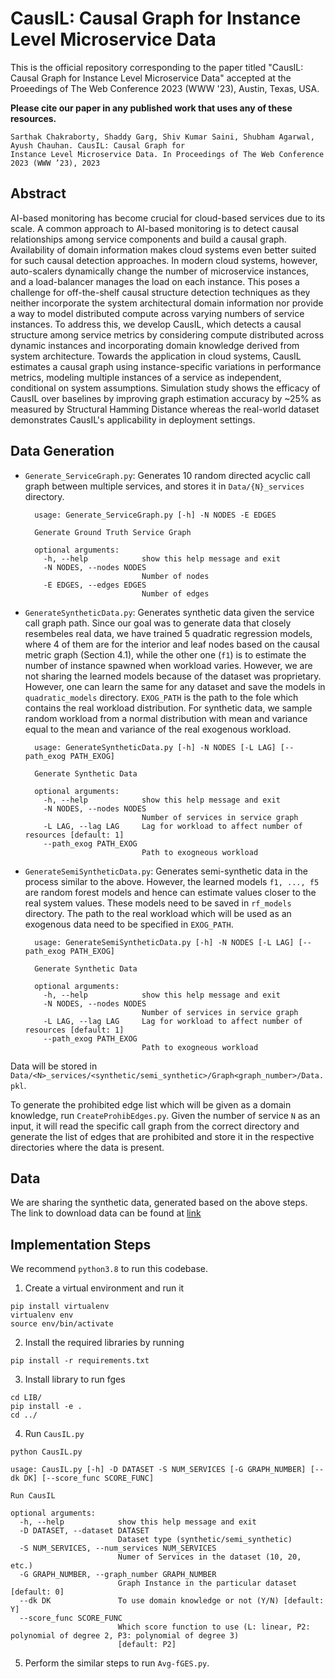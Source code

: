 # CausIL: Causal Graph for Instance Level Microservice Data

This is the official repository corresponding to the paper titled "CausIL: Causal Graph for Instance Level Microservice Data"  accepted at the Proeedings of The Web Conference 2023 (WWW '23), Austin, Texas, USA.

**Please cite our paper in any published work that uses any of these resources.**
```
Sarthak Chakraborty, Shaddy Garg, Shiv Kumar Saini, Shubham Agarwal, Ayush Chauhan. CausIL: Causal Graph for
Instance Level Microservice Data. In Proceedings of The Web Conference 2023 (WWW ’23), 2023
```


## Abstract
AI-based monitoring has become crucial for cloud-based services due to its scale. A common approach to AI-based monitoring is to detect causal relationships among service components and build a causal graph. Availability of domain information makes cloud systems even better suited for such causal detection approaches. In modern cloud systems, however, auto-scalers dynamically change the number of microservice instances, and a load-balancer manages the load on each instance. This poses a challenge for off-the-shelf causal structure detection techniques as they neither incorporate the system architectural domain information nor provide a way to model distributed compute across varying numbers of service instances. To address this, we develop CausIL, which detects a causal structure among service metrics by considering compute distributed across dynamic instances and incorporating domain knowledge derived from system architecture. Towards the application in cloud systems, CausIL estimates a causal graph using instance-specific variations in performance metrics, modeling multiple instances of a service as independent, conditional on system assumptions. Simulation study shows the efficacy of CausIL over baselines by improving graph estimation accuracy by ~25% as measured by Structural Hamming Distance whereas the real-world dataset demonstrates CausIL's applicability in deployment settings.


## Data Generation 
- `Generate_ServiceGraph.py`: Generates 10 random directed acyclic call graph between multiple services, and stores it in `Data/{N}_services` directory.

		usage: Generate_ServiceGraph.py [-h] -N NODES -E EDGES

		Generate Ground Truth Service Graph

		optional arguments:
		  -h, --help            show this help message and exit
		  -N NODES, --nodes NODES
		                        Number of nodes
		  -E EDGES, --edges EDGES
		                        Number of edges

- `GenerateSyntheticData.py`: Generates synthetic data given the service call graph path. Since our goal was to generate data that closely resembeles real data, we have trained 5 quadratic regression models, where 4 of them are for the interior and leaf nodes based on the causal metric graph (Section 4.1), while the other one (`f1`) is to estimate the number of instance spawned when workload varies. However, we are not sharing the learned models because of the dataset was proprietary. However, one can learn the same for any dataset and save the models in `quadratic_models` directory. `EXOG_PATH` is the path to the fole which contains the real workload distribution. For synthetic data, we sample random workload from a normal distribution with mean and variance equal to the mean and variance of the real exogenous workload.

		usage: GenerateSyntheticData.py [-h] -N NODES [-L LAG] [--path_exog PATH_EXOG]

		Generate Synthetic Data

		optional arguments:
		  -h, --help            show this help message and exit
		  -N NODES, --nodes NODES
		                        Number of services in service graph
		  -L LAG, --lag LAG     Lag for workload to affect number of resources [default: 1]
		  --path_exog PATH_EXOG
		                        Path to exogneous workload 

- `GenerateSemiSyntheticData.py`: Generates semi-synthetic data in the process similar to the above. However, the learned models `f1, ..., f5` are random forest models and hence can estimate values closer to the real system values. These models need to be saved in `rf_models` directory. The path to the real workload which will be used as an exogenous data need to be specified in `EXOG_PATH`.

		usage: GenerateSemiSyntheticData.py [-h] -N NODES [-L LAG] [--path_exog PATH_EXOG]

		Generate Synthetic Data

		optional arguments:
		  -h, --help            show this help message and exit
		  -N NODES, --nodes NODES
		                        Number of services in service graph
		  -L LAG, --lag LAG     Lag for workload to affect number of resources [default: 1]
		  --path_exog PATH_EXOG
		                        Path to exogneous workload


Data will be stored in `Data/<N>_services/<synthetic/semi_synthetic>/Graph<graph_number>/Data.pkl`.


To generate the prohibited edge list which will be given as a domain knowledge, run `CreateProhibEdges.py`. Given the number of service `N` as an input, it will read the specific call graph from the correct directory and generate the list of edges that are prohibited and store it in the respective directories where the data is present.


## Data
We are sharing the synthetic data, generated based on the above steps. The link to download data can be found at [link](https://www.dropbox.com/s/v39odzhb5livmhg/CameraReady-Data.zip?dl=0)


## Implementation Steps

We recommend `python3.8` to run this codebase.

1. Create a virtual environment and run it
```
pip install virtualenv  
virtualenv env  
source env/bin/activate
```

2. Install the required libraries by running
```
pip install -r requirements.txt
```

3. Install library to run fges
```
cd LIB/
pip install -e .
cd ../
```

4. Run `CausIL.py`
```
python CausIL.py
```

	usage: CausIL.py [-h] -D DATASET -S NUM_SERVICES [-G GRAPH_NUMBER] [--dk DK] [--score_func SCORE_FUNC]

	Run CausIL

	optional arguments:
	  -h, --help            show this help message and exit
	  -D DATASET, --dataset DATASET
	                        Dataset type (synthetic/semi_synthetic)
	  -S NUM_SERVICES, --num_services NUM_SERVICES
	                        Numer of Services in the dataset (10, 20, etc.)
	  -G GRAPH_NUMBER, --graph_number GRAPH_NUMBER
	                        Graph Instance in the particular dataset [default: 0]
	  --dk DK               To use domain knowledge or not (Y/N) [default: Y]
	  --score_func SCORE_FUNC
	                        Which score function to use (L: linear, P2: polynomial of degree 2, P3: polynomial of degree 3)
	                        [default: P2]


5. Perform the similar steps to run `Avg-fGES.py`.

